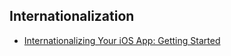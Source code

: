 ## Internationalization 
- [Internationalizing Your iOS App: Getting Started](https://www.raywenderlich.com/180356/ios-internationalization)
